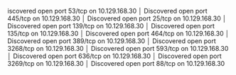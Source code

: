 iscovered open port 53/tcp on 10.129.168.30                   │
Discovered open port 445/tcp on 10.129.168.30                  │
Discovered open port 25/tcp on 10.129.168.30                   │
Discovered open port 139/tcp on 10.129.168.30                  │
Discovered open port 135/tcp on 10.129.168.30                  │
Discovered open port 464/tcp on 10.129.168.30                  │
Discovered open port 389/tcp on 10.129.168.30                  │
Discovered open port 3268/tcp on 10.129.168.30                 │
Discovered open port 593/tcp on 10.129.168.30                  │
Discovered open port 636/tcp on 10.129.168.30                  │
Discovered open port 3269/tcp on 10.129.168.30                 │
Discovered open port 88/tcp on 10.129.168.30 